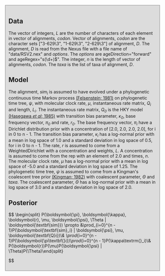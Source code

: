 
<div id="auto-generated" style="background-color: #DCDCDC; padding: 10px; border: 1px solid gray; margin: 0; ">
<h2>Data</h2>

The vector of integers, <i>L</i> are the number of characters of  each element in  vector of alignments, <i>codon</i>.
Vector of alignments, <i>codon</i> are the character sets ["3-629\3", "1-629\3", "2-629\3"] of  alignment, <i>D</i>.
The alignment, <i>D</i> is read from the Nexus file with a file name of "data/RSV2.nex" and <i>options</i>.
The <i>options</i> are ageDirection="forward" and ageRegex="s(\d+)$".
The integer, <i>n</i> is the length of vector of alignments, <i>codon</i>.
The <i>taxa</i> is the list of taxa of  alignment, <i>D</i>.



<h2>Model</h2>

The alignment, <i>sim<sub>i</sub></i> is assumed to have evolved under a phylogenetic continuous time Markov process <a href="https://doi.org/10.1007/BF01734359">(Felsenstein; 1981)</a> on  phylogenetic time tree, <i>ψ</i>, with  molecular clock rate, <i>μ</i>,  instantaneous rate matrix, <i>Q<sub>i</sub></i> and  length, <i>L<sub>i</sub></i>.
The instantaneous rate matrix, <i>Q<sub>0</sub></i> is the HKY model <a href="https://doi.org/10.1007/BF02101694">(Hasegawa <i>et al</i>; 1985)</a> with  transition bias parameter, <i>κ<sub>0</sub></i>,  base frequency vector, <i>π<sub>0</sub></i> and  rate, <i>r<sub>0</sub></i>.
The base frequency vector, <i>π<sub>i</sub></i> have a Dirichlet distribution prior with a concentration of [2.0, 2.0, 2.0, 2.0], for i in 0 to n - 1.
The transition bias parameter, <i>κ<sub>i</sub></i> has a log-normal prior with a mean in log space of 1.0 and a standard deviation in log space of 0.5, for i in 0 to n - 1.
The rate, <i>r</i> is assumed to come from a WeightedDirichlet with a concentration and weights, <i>L</i>.
A concentration is assumed to come from the rep with an element of 2.0 and times, <i>n</i>.
The molecular clock rate, <i>μ</i> has a log-normal prior with a mean in log space of -5.0 and a standard deviation in log space of 1.25.
The phylogenetic time tree, <i>ψ</i> is assumed to come from a Kingman's coalescent tree prior <a href="https://doi.org/10.1016/0304-4149(82)90011-4">(Kingman; 1982)</a> with  coalescent parameter, <i>Θ</i> and  <i>taxa</i>.
The coalescent parameter, <i>Θ</i> has a log-normal prior with a mean in log space of 3.0 and a standard deviation in log space of 2.0.


<h2>Posterior</h2>

$$
\begin{split}
P(\boldsymbol{\pi}, \boldsymbol{\kappa}, \boldsymbol{r}, \mu, \boldsymbol{\psi}, \Theta | \boldsymbol{\textbf{sim}}) \propto &\prod_{i=0}^{n - 1}P(\boldsymbol{\textbf{sim}_i} | \boldsymbol{\psi}, \mu, \boldsymbol{\textbf{Q}_i})\\& \prod_{i=0}^{n - 1}P(\boldsymbol{\pi\textbf{}_i})\prod_{i=0}^{n - 1}P(\kappa\textrm{}_i)\\& P(\boldsymbol{r})P(\mu)P(\boldsymbol{\psi} | \Theta)P(\Theta)\end{split}


$$


</div>

